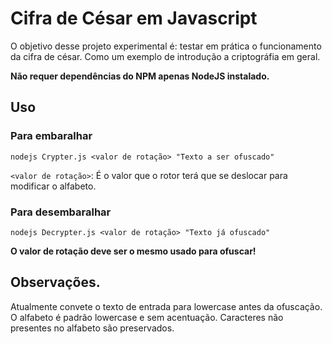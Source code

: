 # Cifra de César em Javascript

O objetivo desse projeto experimental é: testar em prática o funcionamento da cifra de césar.
Como um exemplo de introdução a criptográfia em geral.


**Não requer dependências do NPM apenas NodeJS instalado.**

## Uso
### Para embaralhar

`nodejs Crypter.js <valor de rotação> "Texto a ser ofuscado"`

`<valor de rotação>`: É o valor que o rotor terá que se deslocar para modificar o alfabeto.

### Para desembaralhar

`nodejs Decrypter.js <valor de rotação> "Texto já ofuscado"`

**O valor de rotação deve ser o mesmo usado para ofuscar!**

## Observações.

Atualmente convete o texto de entrada para lowercase antes da ofuscação.
O alfabeto é padrão lowercase e sem acentuação.
Caracteres não presentes no alfabeto são preservados.